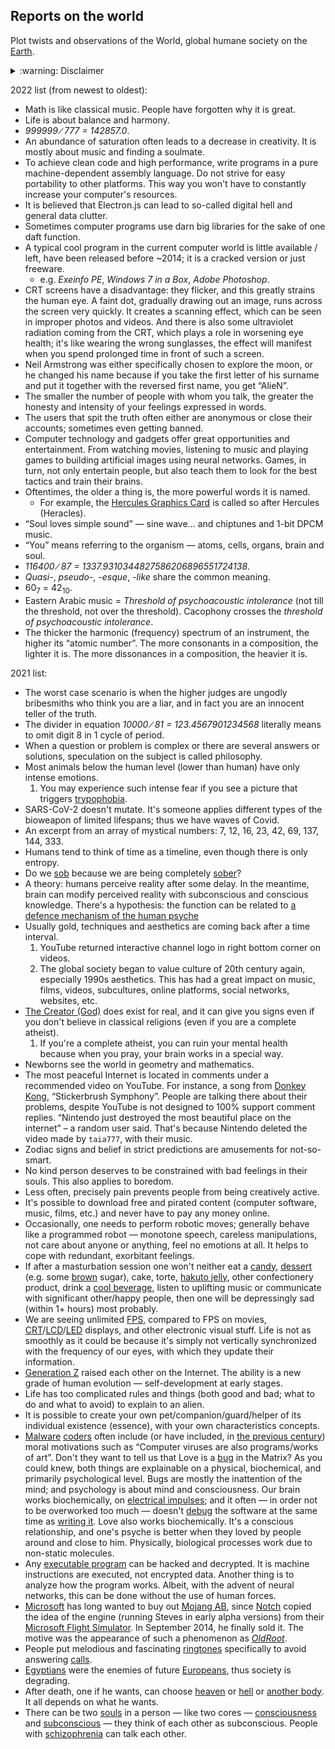 ## Reports on the world
Plot twists and observations of the World, global humane society on the [Earth](https://en.wikipedia.org/wiki/Earth).

<details>
  <summary>:warning: Disclaimer</summary>
  <blockquote>The presented statements are not guaranteed to be 100% true. They were generated by the neuronet. The neuronet collects various information from the Internet (with use of random international search queries), then filters, tests, categorizes, nicely formats the information. Initially, the neuronet has been used to dig in Russian Internet section only, and translate to Russian if it's in a foreign language... Sometimes I manually write facts, thus some facts are based on my own life experience. In any case, ignore a fact if it seems offensive to you, your culture, and whatever. I take no responsibility for the text, and you take the facts at your own risk.</blockquote>
</details>

2022 list (from newest to oldest):
* Math is like classical music. People have forgotten why it is great.
* Life is about balance and harmony.
* *999999&nbsp;&#8725;&nbsp;777&nbsp;=&nbsp;142857.0*.
* An abundance of saturation often leads to a decrease in creativity. It is mostly about music and finding a soulmate.
* To achieve clean code and high performance, write programs in a pure machine-dependent assembly language. Do not strive for easy portability to other platforms. This way you won't have to constantly increase your computer's resources.
* It is believed that Electron.js can lead to so-called digital hell and general data clutter.
* Sometimes computer programs use darn big libraries for the sake of one daft function.
* A typical cool program in the current computer world is little available / left, have been released before ~2014; it is a cracked version or just freeware. 
  * e.g. *Exeinfo PE*, *Windows 7 in a Box*, *Adobe Photoshop*.
* CRT screens have a disadvantage: they flicker, and this greatly strains the human eye. A faint dot, gradually drawing out an image, runs across the screen very quickly. It creates a scanning effect, which can be seen in improper photos and videos. And there is also some ultraviolet radiation coming from the CRT, which plays a role in worsening eye health; it's like wearing the wrong sunglasses, the effect will manifest when you spend prolonged time in front of such a screen.
* Neil Armstrong was either specifically chosen to explore the moon, or he changed his name because if you take the first letter of his surname and put it together with the reversed first name, you get “AlieN”.
* The smaller the number of people with whom you talk, the greater the honesty and intensity of your feelings expressed in words.
* The users that spit the truth often either are anonymous or close their accounts; sometimes even getting banned.
* Computer technology and gadgets offer great opportunities and entertainment. From watching movies, listening to music and playing games to building artificial images using neural networks. Games, in turn, not only entertain people, but also teach them to look for the best tactics and train their brains.
* Oftentimes, the older a thing is, the more powerful words it is named.
  * For example, the [Hercules Graphics Card](https://en.wikipedia.org/wiki/Hercules_Graphics_Card) is called so after Hercules (Heracles).
* “Soul loves simple sound” — sine wave... and chiptunes and 1-bit DPCM music.
* “You” means referring to the organism — atoms, cells, organs, brain and soul.
* *116400&nbsp;&#8725;&nbsp;87&nbsp;=&nbsp;1337.9310344827586206896551724138*.
* *Quasi-*, *pseudo-*, *-esque*, *-like* share the common meaning.
* 60<sub>7</sub> = 42<sub>10</sub>.
* Eastern Arabic music = *Threshold of psychoacoustic intolerance* (not till the threshold, not over the threshold). Cacophony crosses the *threshold of psychoacoustic intolerance*.
* The thicker the harmonic (frequency) spectrum of an instrument, the higher its “atomic number”. The more consonants in a composition, the lighter it is. The more dissonances in a composition, the heavier it is.

2021 list:
* The worst case scenario is when the higher judges are ungodly bribesmiths who think you are a liar, and in fact you are an innocent teller of the truth.
* The divider in equation *10000&nbsp;&#8725;&nbsp;81&nbsp;=&nbsp;123.4567901234568* literally means to omit digit 8 in 1 cycle of period.
* When a question or problem is complex or there are several answers or solutions, speculation on the subject is called philosophy.
* Most animals below the human level (lower than human) have only intense emotions.
  1. You may experience such intense fear if you see a picture that triggers [trypophobia](https://en.wikipedia.org/wiki/Trypophobia).
* SARS-CoV-2 doesn't mutate. It's someone applies different types of the bioweapon of limited lifespans; thus we have waves of Covid.
* An excerpt from an array of mystical numbers: 7, 12, 16, 23, 42, 69, 137, 144, 333.
* Humans tend to think of time as a timeline, even though there is only entropy.
* Do we <ins>sob</ins> because we are being completely <ins>sober</ins>?
* A theory: humans perceive reality after some delay. In the meantime, brain can modify perceived reality with subconscious and conscious knowledge. There's a hypothesis: the function can be related to [a defence mechanism of the human psyche](https://en.wikipedia.org/wiki/Defence_mechanism)
* Usually gold, techniques and aesthetics are coming back after a time interval.
  1. YouTube returned interactive channel logo in right bottom corner on videos.
  2. The global society began to value culture of 20th century again, especially 1990s aesthetics. This has had a great impact on music, films, videos, subcultures, online platforms, social networks, websites, etc.
* [The Creator (God)](https://en.wikipedia.org/wiki/God) does exist for real, and it can give you signs even if you don't believe in classical religions (even if you are a complete atheist).
  1. If you're a complete atheist, you can ruin your mental health because when you pray, your brain works in a special way.
* Newborns see the world in geometry and mathematics.
* The most peaceful Internet is located in comments under a recommended video on YouTube. For instance, a song from [Donkey Kong](https://en.wikipedia.org/wiki/Donkey_Kong), “Stickerbrush Symphony”. People are talking there about their problems, despite YouTube is not designed to 100% support comment replies. “Nintendo just destroyed the most beautiful place on the internet” – a random user said. That's because Nintendo deleted the video made by `taia777`, with their music.
* Zodiac signs and belief in strict predictions are amusements for not-so-smart.
* No kind person deserves to be constrained with bad feelings in their souls. This also applies to boredom.
* Less often, precisely pain prevents people from being creatively active.
* It's possible to download free and pirated content (computer software, music, films, etc.) and never have to pay any money online.
* Occasionally, one needs to perform robotic moves; generally behave like a programmed robot — monotone speech, careless manipulations, not care about anyone or anything, feel no emotions at all. It helps to cope with redundant, exorbitant feelings.
* If after a masturbation session one won't neither eat a [candy](https://en.wikipedia.org/wiki/Candy), [dessert](https://en.wikipedia.org/wiki/Dessert) (e.g. some [brown](https://en.wikipedia.org/wiki/Brown_sugar) sugar), cake, torte, [hakuto jelly](https://en.wikipedia.org/wiki/Hakuto_jelly), other confectionery product, drink a [cool beverage](https://en.wikipedia.org/wiki/Soft_drink), listen to uplifting music or communicate with significant other/happy people, then one will be depressingly sad (within 1+ hours) most probably.
* We are seeing unlimited [FPS](https://en.wikipedia.org/wiki/Frame_rate), compared to FPS on movies, [CRT](https://en.wikipedia.org/wiki/Cathode-ray_tube)/[LCD](https://en.wikipedia.org/wiki/Liquid-crystal_display)/[LED](https://en.wikipedia.org/wiki/LED_display) displays, and other electronic visual stuff. Life is not as smoothly as it could be because it's simply not vertically synchronized with the frequency of our eyes, with which they update their information.
* [Generation Z](https://en.wikipedia.org/wiki/Generation_Z) raised each other on the Internet. The ability is a new grade of human evolution — self-development at early stages.
* Life has too complicated rules and things (both good and bad; what to do and what to avoid) to explain to an alien.
* It is possible to create your own pet/companion/guard/helper of its individual existence (essence), with your own characteristics concepts.
* [Malware](https://en.wikipedia.org/wiki/Malware) [coders](https://en.wikipedia.org/wiki/Programmer) often include (or have included, in [the previous century](https://en.wikipedia.org/wiki/20th_century)) moral motivations such as “Computer viruses are also programs/works of art”. Don't they want to tell us that Love is a [bug](https://en.wikipedia.org/wiki/Bug_(engineering)) in the Matrix? As you could knew, both things are explainable on a physical, biochemical, and primarily psychological level. Bugs are mostly the inattention of the mind; and psychology is about mind and consciousness. Our brain works biochemically, on [electrical impulses](https://en.wikipedia.org/wiki/Electricity#Electric_charge); and it often — in order not to be overworked too much — doesn't [debug](https://en.wikipedia.org/wiki/Debugging) the software at the same time as [writing it](https://en.wikipedia.org/wiki/Computer_programming). Love also works biochemically. It's a conscious relationship, and one's psyche is better when they loved by people around and close to him. Physically, biological processes work due to non-static molecules.
* Any [executable program](https://en.wikipedia.org/wiki/Executable) can be hacked and decrypted. It is machine instructions are executed, not encrypted data. Another thing is to analyze how the program works. Albeit, with the advent of neural networks, this can be done without the use of human forces.
* [Microsoft](https://en.wikipedia.org/wiki/Microsoft) has long wanted to buy out [Mojang AB](https://en.wikipedia.org/wiki/Mojang_Studios), since [Notch](https://en.wikipedia.org/wiki/Markus_Persson) copied the idea of the engine (running Steves in early alpha versions) from their [Microsoft Flight Simulator](https://en.wikipedia.org/wiki/Microsoft_Flight_Simulator). In September 2014, he finally sold it. The motive was the appearance of such a phenomenon as [*OldRoot*](https://gist.github.com/Voltasalt/ac431e32f1667e914897#oldroot).
* People put melodious and fascinating [ringtones](https://en.wikipedia.org/wiki/Ringtone) specifically to avoid answering [calls](https://en.wikipedia.org/wiki/Telephone_call).
* [Egyptians](https://en.wikipedia.org/wiki/Egyptians) were the enemies of future [Europeans](https://en.wikipedia.org/wiki/Ethnic_groups_in_Europe), thus society is degrading.
* After death, one if he wants, can choose [heaven](https://en.wikipedia.org/wiki/Heaven) or [hell](https://en.wikipedia.org/wiki/Hell) or [another body](https://en.wikipedia.org/wiki/Rebirth_(Buddhism)). It all depends on what he wants.
* There can be two [souls](https://en.wikipedia.org/wiki/Soul) in a person — like two cores — [consciousness](https://en.wikipedia.org/wiki/Consciousness) and [subconscious](https://en.wikipedia.org/wiki/Subconscious) — they think of each other as subconscious. People with [schizophrenia](https://en.wikipedia.org/wiki/Schizophrenia) can talk each other.
